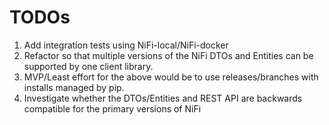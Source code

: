 
# TODOs

1. Add integration tests using NiFi-local/NiFi-docker
2. Refactor so that multiple versions of the NiFi DTOs and Entities can be supported by one client library.
3. MVP/Least effort for the above would be to use releases/branches with installs managed by pip.
4. Investigate whether the DTOs/Entities and REST API are backwards compatible for the primary versions of NiFi


